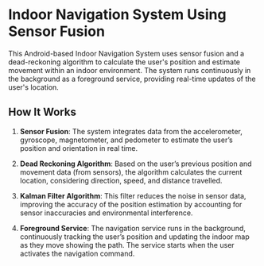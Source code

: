 # Indoor Navigation System Using Sensor Fusion

This Android-based Indoor Navigation System uses sensor fusion and a dead-reckoning algorithm to calculate the user's position and estimate movement within an indoor environment. The system runs continuously in the background as a foreground service, providing real-time updates of the user's location.

## How It Works

1. **Sensor Fusion**: The system integrates data from the accelerometer, gyroscope, magnetometer, and pedometer to estimate the user’s position and orientation in real time.
   
2. **Dead Reckoning Algorithm**: Based on the user’s previous position and movement data (from sensors), the algorithm calculates the current location, considering direction, speed, and distance travelled.

3. **Kalman Filter Algorithm**: This filter reduces the noise in sensor data, improving the accuracy of the position estimation by accounting for sensor inaccuracies and environmental interference.

4. **Foreground Service**: The navigation service runs in the background, continuously tracking the user’s position and updating the indoor map as they move showing the path. The service starts when the user 
     activates the navigation command.

